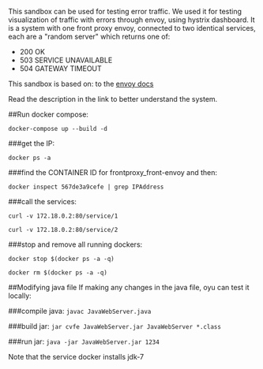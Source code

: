 This sandbox can be used for testing error traffic. We used it for testing visualization of traffic with errors through envoy, 
using hystrix dashboard.
It is a system with one front proxy envoy, connected to two identical services, each are a "random server" which returns one of:
* 200 OK
* 503 SERVICE UNAVAILABLE
* 504 GATEWAY TIMEOUT

This sandbox is based on:
to the [envoy docs](https://www.envoyproxy.io/docs/envoy/latest/install/sandboxes/front_proxy)

Read the description in the link to better understand the system.


##Run docker compose:

`docker-compose up --build -d`

###get the IP:

`docker ps -a`

###find the CONTAINER ID for frontproxy_front-envoy and then:

`docker inspect 567de3a9cefe | grep IPAddress`

###call the services:

`curl -v 172.18.0.2:80/service/1`

`curl -v 172.18.0.2:80/service/2`


###stop and remove all running dockers:

`docker stop $(docker ps -a -q)`

`docker rm $(docker ps -a -q)`

##Modifying java file
If making any changes in the java file, oyu can test it locally:

###compile java:
`javac JavaWebServer.java`

###build jar:
`jar cvfe JavaWebServer.jar JavaWebServer *.class`

###run jar:
`java -jar JavaWebServer.jar 1234`

Note that the service docker installs jdk-7
